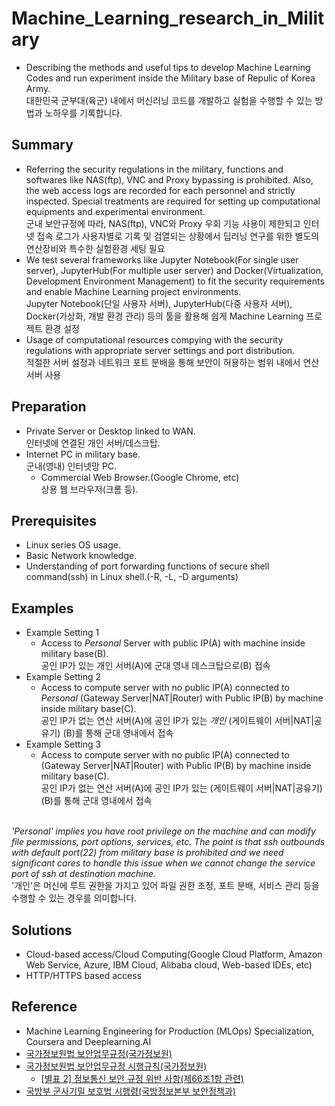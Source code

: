 # Machine_Learning_research_in_Military
- Describing the methods and useful tips to develop Machine Learning Codes and run experiment inside the Military base of Repulic of Korea Army.<br>대한민국 군부대(육군) 내에서 머신러닝 코드를 개발하고 실험을 수행할 수 있는 방법과 노하우를 기록합니다.

## Summary
- Referring the security regulations in the military, functions and softwares like NAS(ftp), VNC and Proxy bypassing is prohibited. Also, the web access logs are recorded for each personnel and strictly inspected. Special treatments are required for setting up computational equipments and experimental environment.<br>군내 보안규정에 따라, NAS(ftp), VNC와 Proxy 우회 기능 사용이 제한되고 인터넷 접속 로그가 사용자별로 기록 및 검열되는 상황에서 딥러닝 연구를 위한 별도의 연산장비와 특수한 실험환경 세팅 필요
- We test several frameworks like Jupyter Notebook(For single user server), JupyterHub(For multiple user server) and Docker(Virtualization, Development Environment Management) to fit the security requirements and enable Machine Learning project environments. <br>Jupyter Notebook(단일 사용자 서버), JupyterHub(다중 사용자 서버), Docker(가상화, 개발 환경 관리) 등의 툴을 활용해 쉽게 Machine Learning 프로젝트 환경 설정
- Usage of computational resources compying with the security regulations with appropriate server settings and port distribution.<br>적절한 서버 설정과 네트워크 포트 분배을 통해 보안이 허용하는 범위 내에서 연산 서버 사용

## Preparation
- Private Server or Desktop linked to WAN.<br>인터넷에 연결된 개인 서버/데스크탑.
- Internet PC in military base.<br>군내(영내) 인터넷망 PC.
  - Commercial Web Browser.(Google Chrome, etc)<br>상용 웹 브라우저(크롬 등).
 
## Prerequisites
- Linux series OS usage.
- Basic Network knowledge.
- Understanding of port forwarding functions of secure shell command(ssh) in Linux shell.(-R, -L, -D arguments)
 
## Examples
- Example Setting 1
  - Access to <em>Personal</em> Server with public IP(A) with machine inside military base(B).<br> 공인 IP가 있는 개인 서버(A)에 군대 영내 데스크탑으로(B) 접속
- Example Setting 2
  - Access to compute server with no public IP(A) connected to <em>Personal</em> (Gateway Server|NAT|Router) with Public IP(B) by machine inside military base(C).<br> 공인 IP가 없는 연산 서버(A)에 공인 IP가 있는 <em>개인</em> (게이트웨이 서버|NAT|공유기) (B)를 통해 군대 영내에서 접속
- Example Setting 3
  -  Access to compute server with no public IP(A) connected to (Gateway Server|NAT|Router) with Public IP(B) by machine inside military base(C).<br> 공인 IP가 없는 연산 서버(A)에 공인 IP가 있는 (게이트웨이 서버|NAT|공유기) (B)를 통해 군대 영내에서 접속

<br>*<em>'Personal'</em> implies you have root privilege on the machine and can modify file permissions, port options, services, etc. The point is that ssh outbounds with default port(22) from military base is prohibited and we need significant cares to handle this issue when we cannot change the service port of ssh at destination machine.
<br>*'개인'은 머신에 루트 권한을 가지고 있어 파일 권한 조정, 포트 분배, 서비스 관리 등을 수행할 수 있는 경우를 의미합니다.

## Solutions
- Cloud-based access/Cloud Computing(Google Cloud Platform, Amazon Web Service, Azure, IBM Cloud, Alibaba cloud, Web-based IDEs, etc)
- HTTP/HTTPS based access

## Reference
- Machine Learning Engineering for Production (MLOps) Specialization, Coursera and Deeplearning.AI
- [국가정보원법 보안업무규정(국가정보원)][link1]
- [국가정보원법 보안업무규정 시행규칙(국가정보원)][link2]
  - [[별표 2] 정보통신 보안 규정 위반 사항(제66조1항 관련)][link3]
- [국방부 군사기밀 보호법 시행령(국방정보본부 보안정책과)][link4]


[link1]: https://www.law.go.kr/%EB%B2%95%EB%A0%B9/%EB%B3%B4%EC%95%88%EC%97%85%EB%AC%B4%EA%B7%9C%EC%A0%95
[link2]: https://www.law.go.kr/LSW/admRulLsInfoP.do?admRulSeq=2200000061152
[link3]: https://github.com/wngud0811/Machine_Learning_research_in_Military/blob/main/%5B%EB%B3%84%ED%91%9C%202%5D%20%EC%A0%95%EB%B3%B4%ED%86%B5%EC%8B%A0%EB%B3%B4%EC%95%88%20%EA%B7%9C%EC%A0%95%20%EC%9C%84%EB%B0%98%20%EC%82%AC%ED%95%AD(%EC%A0%9C66%EC%A1%B0%EC%A0%9C1%ED%95%AD%20%EA%B4%80%EB%A0%A8)(%EB%B3%B4%EC%95%88%EC%97%85%EB%AC%B4%EA%B7%9C%EC%A0%95%20%EC%8B%9C%ED%96%89%EA%B7%9C%EC%B9%99).pdf
[link4]: https://www.law.go.kr/%EB%B2%95%EB%A0%B9/%EA%B5%B0%EC%82%AC%EA%B8%B0%EB%B0%80%EB%B3%B4%ED%98%B8%EB%B2%95%EC%8B%9C%ED%96%89%EB%A0%B9
